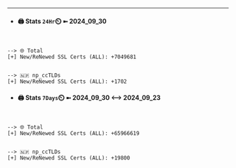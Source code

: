 

---
- #### 🖨️ **Stats** `24Hr`⏲️ ➼ 2024_09_30
```console


--> 🌐 Total
[+] New/ReNewed SSL Certs (ALL): +7049681


--> 🇳🇵 np_ccTLDs
[+] New/ReNewed SSL Certs (ALL): +1702

```

- #### 🖨️ **Stats** `7Days`⏲️ ➼ 2024_09_30 <--> 2024_09_23
```console


--> 🌐 Total
[+] New/ReNewed SSL Certs (ALL): +65966619


--> 🇳🇵 np_ccTLDs
[+] New/ReNewed SSL Certs (ALL): +19800

```

